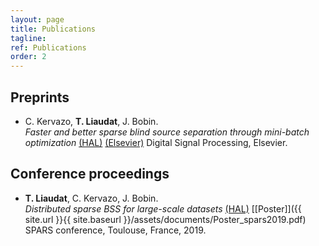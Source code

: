```yaml
---
layout: page
title: Publications
tagline:
ref: Publications
order: 2
---
```


## Preprints

* C. Kervazo, **T. Liaudat**, J. Bobin.  
    *Faster and better sparse blind source separation through mini-batch optimization* [(HAL)](https://hal.archives-ouvertes.fr/hal-02426991/) [(Elsevier)](https://doi.org/10.1016/j.dsp.2020.102827)
    Digital Signal Processing, Elsevier.

## Conference proceedings

*  **T. Liaudat**, C. Kervazo, J. Bobin.  
    *Distributed sparse BSS for large-scale datasets* [(HAL)](https://hal.archives-ouvertes.fr/hal-02088466/) [[Poster]]({{ site.url }}{{ site.baseurl }}/assets/documents/Poster_spars2019.pdf)  
    SPARS conference, Toulouse, France, 2019.
